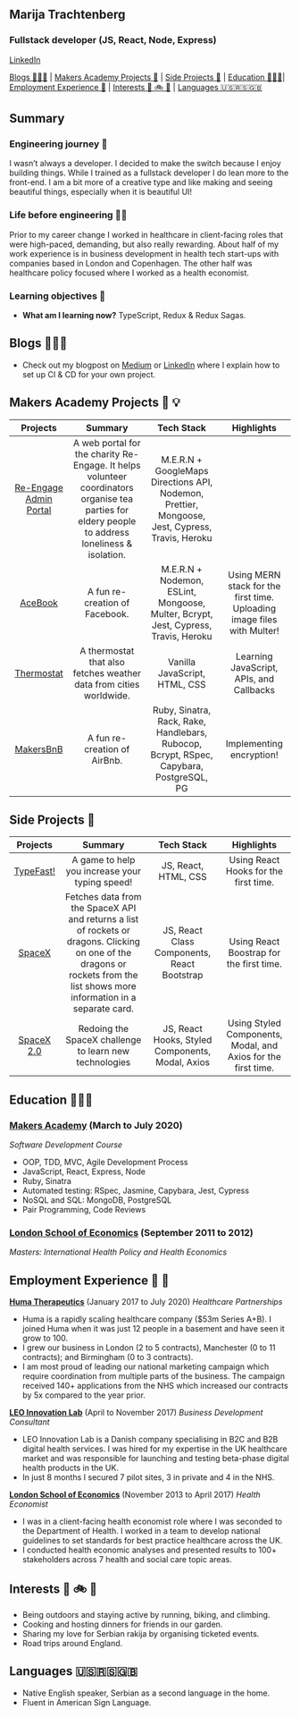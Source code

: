 ## Marija Trachtenberg
### Fullstack developer (JS, React, Node, Express)  
[LinkedIn](https://www.linkedin.com/in/marijatrachtenberg)

[Blogs 👩🏼‍💻](#chapter-1) | [Makers Academy Projects 🤖](#chapter-2) | [Side Projects 👾](#chapter-3) | [Education 👩🏼‍🎓](#chapter-4)| [Employment Experience 🍻](#chapter-5) | [Interests 🌳 🚲 🍔](#chapter-6) | [Languages  🇺🇸🇷🇸🇬🇧](#chapter-7) 

## Summary 
### Engineering journey 🚀
I wasn’t always a developer. I decided to make the switch because I enjoy building things. While I trained as a fullstack developer I do lean more to the front-end. I am a bit more of a creative type and like making and seeing beautiful things, especially when it is beautiful UI! 

### Life before engineering 👩‍⚕️
Prior to my career change I worked in healthcare in client-facing roles that were high-paced, demanding, but also really rewarding. About half of my work experience is in business development in health tech start-ups with companies based in London and Copenhagen. The other half was healthcare policy focused where I worked as a health economist. 

### Learning objectives 🤠
- **What am I learning now?** TypeScript, Redux & Redux Sagas. 

## Blogs <a name="chapter-1"></a> 👩🏼‍💻
- Check out my blogpost on [Medium](https://medium.com/swlh/the-how-to-set-up-ci-cd-for-your-project-using-travis-ci-heroku-mongodb-fa305c10581a) or [LinkedIn](https://www.linkedin.com/feed/update/urn:li:activity:6696052887245729792/) where I explain how to set up CI & CD for your own project.
 
## Makers Academy Projects <a name="chapter-2"></a> 🤖 💡
|Projects|Summary|Tech Stack|Highlights|
|:-:|:-:|:-:|:-:|
|[Re-Engage Admin Portal](https://github.com/Tracht/Re-Engage)|A web portal for the charity Re-Engage. It helps volunteer coordinators organise tea parties for eldery people to address loneliness & isolation.|M.E.R.N + GoogleMaps Directions API, Nodemon, Prettier, Mongoose, Jest, Cypress, Travis, Heroku|
|[AceBook](https://github.com/Tracht/AceBook)|A fun re-creation of Facebook.|M.E.R.N + Nodemon, ESLint, Mongoose, Multer, Bcrypt, Jest, Cypress, Travis, Heroku| Using MERN stack for the first time. Uploading image files with Multer! |
|[Thermostat](https://github.com/Tracht/Thermostat)|A thermostat that also fetches weather data from cities worldwide.|Vanilla JavaScript, HTML, CSS| Learning JavaScript, APIs, and Callbacks|
|[MakersBnB](https://github.com/Tracht/Thermostat)|A fun re-creation of AirBnb. |Ruby, Sinatra, Rack, Rake, Handlebars, Rubocop, Bcrypt, RSpec, Capybara, PostgreSQL, PG| Implementing encryption! |

## Side Projects <a name="chapter-3"></a> 👾
|Projects|Summary|Tech Stack|Highlights|
|:-:|:-:|:-:|:-:|
|[TypeFast!](https://github.com/Tracht/TypeFast)|A game to help you increase your typing speed!|JS, React, HTML, CSS | Using React Hooks for the first time. |
|[SpaceX](https://github.com/Tracht/spacex)|Fetches data from the SpaceX API and returns a list of rockets or dragons. Clicking on one of the dragons or rockets from the list shows more information in a separate card.|JS, React Class Components, React Bootstrap| Using React Boostrap for the first time. 
|[SpaceX 2.0](https://github.com/Tracht/spacex-hooks)| Redoing the SpaceX challenge to learn new technologies|JS, React Hooks, Styled Components, Modal, Axios| Using Styled Components, Modal, and Axios for the first time.

## Education <a name="chapter-4"></a> 👩🏼‍🎓

### [Makers Academy](https://makers.tech) (March to July 2020)
*Software Development Course*
- OOP, TDD, MVC, Agile Development Process
- JavaScript, React, Express, Node
- Ruby, Sinatra
- Automated testing: RSpec, Jasmine, Capybara, Jest, Cypress
- NoSQL and SQL: MongoDB, PostgreSQL
- Pair Programming, Code Reviews
 
### [London School of Economics](http://www.lse.ac.uk) (September 2011 to 2012)
*Masters: International Health Policy and Health Economics*

## Employment Experience <a name="chapter-5"></a> 🍻 🥼

**[Huma Therapeutics](https://huma.com)** (January 2017 to July 2020)
*Healthcare Partnerships*
- Huma is a rapidly scaling healthcare company ($53m Series A+B). I joined Huma when it was just 12 people in a basement and have seen it grow to 100. 
- I grew our business in London (2 to 5 contracts), Manchester (0 to 11 contracts); and Birmingham (0 to 3 contracts).
- I am most proud of leading our national marketing campaign which require coordination from multiple parts of the business. The campaign received 140+ applications from the NHS which increased our contracts by 5x compared to the year prior.
 
**[LEO Innovation Lab](https://leoinnovationlab.com)** (April to November 2017)
*Business Development Consultant*
- LEO Innovation Lab is a Danish company specialising in B2C and B2B digital health services. I was hired for my expertise in the UK healthcare market and was responsible for launching and testing beta-phase digital health products in the UK. 
- In just 8 months I secured 7 pilot sites, 3 in private and 4 in the NHS. 

**[London School of Economics](http://www.lse.ac.uk)** (November 2013 to April 2017)
*Health Economist*
- I was in a client-facing health economist role where I was seconded to the Department of Health. I worked in a team to develop national guidelines to set standards for best practice healthcare across the UK.
- I conducted health economic analyses and presented results to 100+ stakeholders across 7 health and social care topic areas.

## Interests <a name="chapter-6"></a> 🌳 🚲 🍔
- Being outdoors and staying active by running, biking, and climbing.
- Cooking and hosting dinners for friends in our garden.
- Sharing my love for Serbian rakija by organising ticketed events. 
- Road trips around England. 

## Languages <a name="chapter-7"></a> 🇺🇸🇷🇸🇬🇧
- Native English speaker, Serbian as a second language in the home.
- Fluent in American Sign Language.
